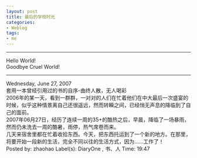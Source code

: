 ```yaml
---
layout: post
title: 最后的学校时光
categories:
- Weblog
tags:
- me
---
```

**********
Hello World!    
Goodbye Cruel World!
**********
Wednesday, June 27, 2007    
套用一本曾经引用过的书的自序-曲终人散，无人喝彩    
2006年的某一天，看到一群群，一对对的人们在忙着他们在中大最后一次盛宴的时候，似乎这种情景离自己还很遥远，然而转瞬之间，已经悄无声息的降临到了自己的面前。     
2007年06月27日，经历了连续一周的35+的酷热之后，早晨，降临了一场暴雨，然而仍未洗去一周的酷暑，雨停，热气席卷而来。    
几天来宿舍里都在忙着收拾东西。今天，把东西托运到了一个新的地方。在那里，将要开始一段新的生活，完全不同以往的生活方式，因为……工作了！    
Posted by: zhaohao Label(s): DiaryOne , 书、人 Time: 19:47